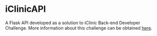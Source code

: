 # iClinicAPI
A Flask API developed as a solution to iClinic Back-end Developer Challenge. More information about this challenge can be obtained [here](https://github.com/iclinic/iclinic-python-challenge).
